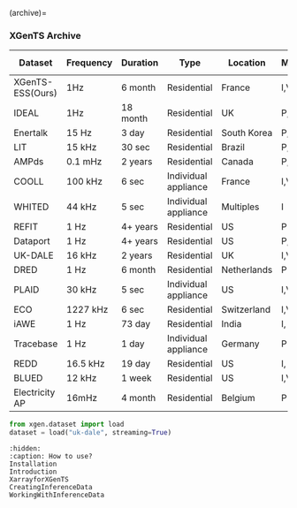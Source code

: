 (archive)= 
### XGenTS Archive


<table id="customers">
  <thead>
    <tr>
      <th>Dataset</th>
      <th>Frequency</th>
      <th>Duration</th>
      <th>Type</th>
      <th>Location</th>
      <th>Measurements</th>
      <th>Download <svg xmlns="http://www.w3.org/2000/svg" width="16" height="16" fill="currentColor" class="bi bi-download" viewBox="0 0 16 16"> <path d="M.5 9.9a.5.5 0 0 1 .5.5v2.5a1 1 0 0 0 1 1h12a1 1 0 0 0 1-1v-2.5a.5.5 0 0 1 1 0v2.5a2 2 0 0 1-2 2H2a2 2 0 0 1-2-2v-2.5a.5.5 0 0 1 .5-.5z"></path> <path d="M7.646 11.854a.5.5 0 0 0 .708 0l3-3a.5.5 0 0 0-.708-.708L8.5 10.293V1.5a.5.5 0 0 0-1 0v8.793L5.354 8.146a.5.5 0 1 0-.708.708l3 3z"></path> </svg> </th>
      <th>Source</th>
    </tr>
  </thead>
  <tbody>
    <tr>
      <td>XGenTS-ESS(Ours)</td>
      <td>1Hz</td>
      <td>6 month</td>
      <td>Residential</td>
      <td>France</td>
      <td>I,V, P,Q, S</td>
      <td><a href="https://github.com/oublalkhalid/XGen/raw/main/_static/XGenTS-001145324.hdf5">HDF5 file</a></td>
      <td><a href="https://xgentimeseries.github.io/xgen-timeseries/ess_datasets/index.html" target="_blank"> [1]</a> </td>
    </tr>
    <tr>
      <td>IDEAL</td>
      <td>1Hz</td>
      <td>18 month</td>
      <td>Residential</td>
      <td>UK</td>
      <td>P, S</td>
      <td><a href="https://github.com/oublalkhalid/XGen/raw/main/_static/XGenTS-001145324.hdf5">HDF5 file</a></td>
      <td><a href="https://datashare.ed.ac.uk/handle/10283/3647" target="_blank"> [2]</a> </td>
    </tr>
    <tr>
      <td>Enertalk</td>
      <td>15 Hz</td>
      <td>3 day</td>
      <td>Residential</td>
      <td>South Korea</td>
      <td>P,Q</td>
      <td><a href="https://github.com/oublalkhalid/XGen/raw/main/_static/XGenTS-001145324.hdf5">HDF5 file</a></td>
      <td><a href="https://www.nature.com/articles/s41597-019-0212-5" target="_blank"> [3]</a> </td>
    </tr>
    <tr>
      <td>LIT</td>
      <td>15 kHz</td>
      <td>30 sec</td>
      <td>Residential</td>
      <td>Brazil</td>
      <td>P, S</td>
      <td><a href="https://github.com/oublalkhalid/XGen/raw/main/_static/XGenTS-001145324.hdf5">HDF5 file</a></td>
      <td><a href="https://pessoal.dainf.ct.utfpr.edu.br/douglasrenaux/LIT_Dataset/" target="_blank"> [4]</a> </td>
    </tr>
    <tr>
      <td>AMPds</td>
      <td>0.1 mHz</td>
      <td>2 years</td>
      <td>Residential</td>
      <td>Canada</td>
      <td>P, S,I</td>
      <td><a href="https://github.com/oublalkhalid/XGen/raw/main/_static/XGenTS-001145324.hdf5">HDF5 file</a></td>
      <td><a href="http://ampds.org/" target="_blank"> [5]</a> </td>
    </tr>
    <tr>
      <td>COOLL</td>
      <td>100 kHz</td>
      <td>6 sec</td>
      <td>Individual appliance</td>
      <td>France</td>
      <td>I,V</td>
      <td><a href="https://github.com/oublalkhalid/XGen/raw/main/_static/XGenTS-001145324.hdf5">HDF5 file</a></td>
      <td><a href="https://coolldataset.github.io/" target="_blank"> [6]</a> </td>
    </tr>
    <tr>
      <td>WHITED</td>
      <td>44 kHz</td>
      <td>5 sec</td>
      <td>Individual appliance</td>
      <td>Multiples</td>
      <td>I</td>
      <td><a href="https://github.com/oublalkhalid/XGen/raw/main/_static/XGenTS-001145324.hdf5">HDF5 file</a></td>
      <td><a href="https://www.cs.cit.tum.de/dis/resources/whited/" target="_blank"> [7]</a> </td>
    </tr>
    <tr>
      <td>REFIT</td>
      <td>1 Hz</td>
      <td>4+ years</td>
      <td>Residential</td>
      <td>US</td>
      <td>P</td>
      <td><a href="https://github.com/oublalkhalid/XGen/raw/main/_static/XGenTS-001145324.hdf5">HDF5 file</a></td>
      <td><a href="https://pureportal.strath.ac.uk/en/datasets/refit-electrical-load-measurements-cleaned" target="_blank"> [8]</a> </td>
    </tr>
    <tr>
      <td>Dataport</td>
      <td>1 Hz</td>
      <td>4+ years</td>
      <td>Residential</td>
      <td>US</td>
      <td>P,S</td>
      <td><a href="https://github.com/oublalkhalid/XGen/raw/main/_static/XGenTS-001145324.hdf5">HDF5 file</a></td>
      <td><a href="https://ieee-dataport.org/" target="_blank"> [9]</a> </td>
    </tr>
    <tr>
      <td>UK-DALE</td>
      <td>16 kHz</td>
      <td>2 years</td>
      <td>Residential</td>
      <td>UK</td>
      <td>I,V, P,Q, S</td>
      <td><a href="https://github.com/oublalkhalid/XGen/raw/main/_static/XGenTS-001145324.hdf5">HDF5 file</a></td>
      <td><a href="https://www.nature.com/articles/sdata20157" target="_blank"> [10]</a> </td>
    </tr>
    <tr>
      <td>DRED</td>
      <td>1 Hz</td>
      <td>6 month</td>
      <td>Residential</td>
      <td>Netherlands</td>
      <td>P</td>
      <td><a href="https://github.com/oublalkhalid/XGen/raw/main/_static/XGenTS-001145324.hdf5">HDF5 file</a></td>
      <td><a href="https://www.st.ewi.tudelft.nl/~akshay/dred/" target="_blank"> [11]</a> </td>
    </tr>
    <tr>
      <td>PLAID</td>
      <td>30 kHz</td>
      <td>5 sec</td>
      <td>Individual appliance</td>
      <td>US</td>
      <td>I,V</td>
      <td><a href="https://github.com/oublalkhalid/XGen/raw/main/_static/XGenTS-001145324.hdf5">HDF5 file</a></td>
      <td><a href="https://energy.duke.edu/content/plug-load-appliance-identification-dataset-plaid" target="_blank"> [12]</a> </td>
    </tr>
     <tr>
      <td>ECO</td>
      <td>1227 kHz</td>
      <td>6 sec</td>
      <td>Residential</td>
      <td>Switzerland</td>
      <td>I,V, P, pf</td>
      <td><a href="https://github.com/oublalkhalid/XGen/raw/main/_static/XGenTS-001145324.hdf5">HDF5 file</a></td>
      <td><a href="https://sites.google.com/view/activities-prediction-202b/project-homepage/eco-dataset" target="_blank"> [13]</a> </td>
    </tr>
     <tr>
      <td>iAWE</td>
      <td>1 Hz</td>
      <td>73 day</td>
      <td>Residential</td>
      <td>India</td>
      <td>I, V, P, Q, S, pf</td>
      <td><a href="https://github.com/oublalkhalid/XGen/raw/main/_static/XGenTS-001145324.hdf5">HDF5 file</a></td>
      <td><a href="https://iawe.github.io/" target="_blank"> [14]</a> </td>
    </tr>
     <tr>
      <td>Tracebase</td>
      <td>1 Hz</td>
      <td>1 day</td>
      <td>Individual appliance</td>
      <td>Germany</td>
      <td>P</td>
      <td><a href="https://github.com/oublalkhalid/XGen/raw/main/_static/XGenTS-001145324.hdf5">HDF5 file</a></td>
      <td><a href="https://github.com/areinhardt/tracebase" target="_blank"> [15]</a> </td>
    </tr>
     <tr>
      <td>REDD</td>
      <td>16.5 kHz</td>
      <td>19 day</td>
      <td>Residential</td>
      <td>US</td>
      <td>I, V, P</td>
      <td><a href="https://github.com/oublalkhalid/XGen/raw/main/_static/XGenTS-001145324.hdf5">HDF5 file</a></td>
      <td><a href="https://tokhub.github.io/dbecd/links/redd.html" target="_blank"> [16]</a> </td>
    </tr>
     <tr>
      <td>BLUED</td>
      <td>12 kHz</td>
      <td>1 week</td>
      <td>Residential</td>
      <td>US</td>
      <td>I,V</td>
      <td><a href="https://github.com/oublalkhalid/XGen/raw/main/_static/XGenTS-001145324.hdf5">HDF5 file</a></td>
      <td><a href="https://tokhub.github.io/dbecd/links/Blued.html" target="_blank"> [17]</a> </td>
    </tr>
     <tr>
      <td>Electricity AP</td>
      <td>16mHz</td>
      <td>4 month</td>
      <td>Residential</td>
      <td>Belgium</td>
      <td>P</td>
      <td><a href="https://github.com/oublalkhalid/XGen/raw/main/_static/XGenTS-001145324.hdf5">HDF5 file</a></td>
      <td> <a href="https://opennetzero.org/dataset/electricity-maps" target="_blank"> [18]</a> </td>
    </tr>
  </tbody>
</table>



````python
from xgen.dataset import load
dataset = load("uk-dale", streaming=True)
````

```{toctree}
:hidden:
:caption: How to use?
Installation
Introduction
XarrayforXGenTS
CreatingInferenceData
WorkingWithInferenceData
```
